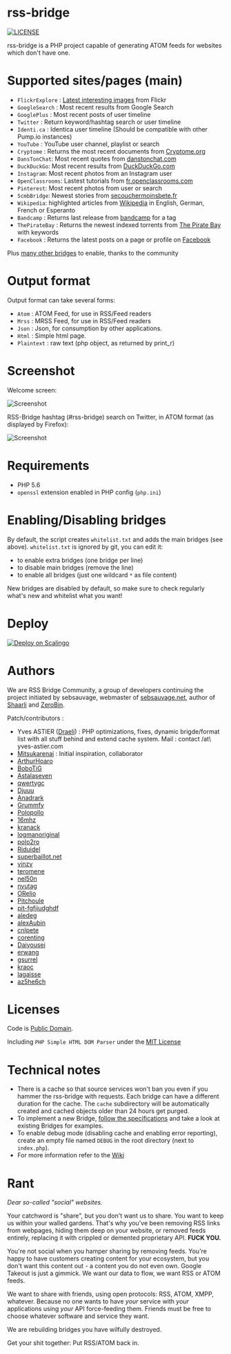 rss-bridge
===
[![LICENSE](https://img.shields.io/badge/license-UNLICENSE-blue.svg)](UNLICENSE)

rss-bridge is a PHP project capable of generating ATOM feeds for websites which don't have one.

Supported sites/pages (main)
===

 * `FlickrExplore` : [Latest interesting images](http://www.flickr.com/explore) from Flickr
 * `GoogleSearch` : Most recent results from Google Search
 * `GooglePlus` : Most recent posts of user timeline
 * `Twitter` : Return keyword/hashtag search or user timeline
 * `Identi.ca` : Identica user timeline (Should be compatible with other Pump.io instances)
 * `YouTube` : YouTube user channel, playlist or search
 * `Cryptome` : Returns the most recent documents from [Cryptome.org](http://cryptome.org/)
 * `DansTonChat`: Most recent quotes from [danstonchat.com](http://danstonchat.com/)
 * `DuckDuckGo`: Most recent results from [DuckDuckGo.com](https://duckduckgo.com/)
 * `Instagram`: Most recent photos from an Instagram user
 * `OpenClassrooms`: Lastest tutorials from [fr.openclassrooms.com](http://fr.openclassrooms.com/)
 * `Pinterest`: Most recent photos from user or search
 * `ScmbBridge`: Newest stories from [secouchermoinsbete.fr](http://secouchermoinsbete.fr/)
 * `Wikipedia`: highlighted articles from [Wikipedia](https://wikipedia.org/) in English, German, French or Esperanto
 * `Bandcamp` : Returns last release from [bandcamp](https://bandcamp.com/) for a tag
 * `ThePirateBay` : Returns the newest indexed torrents from [The Pirate Bay](https://thepiratebay.se/) with keywords
 * `Facebook` : Returns the latest posts on a page or profile on [Facebook](https://facebook.com/)

Plus [many other bridges](bridges/) to enable, thanks to the community

Output format
===
Output format can take several forms:

 * `Atom` : ATOM Feed, for use in RSS/Feed readers
 * `Mrss` : MRSS Feed, for use in RSS/Feed readers
 * `Json` : Json, for consumption by other applications.
 * `Html` : Simple html page.
 * `Plaintext` : raw text (php object, as returned by print_r)
   
Screenshot
===

Welcome screen:

![Screenshot](https://github.com/RSS-Bridge/rss-bridge/wiki/images/screenshot_rss-bridge_welcome.png)
   
RSS-Bridge hashtag (#rss-bridge) search on Twitter, in ATOM format (as displayed by Firefox):

![Screenshot](https://github.com/RSS-Bridge/rss-bridge/wiki/images/screenshot_twitterbridge_atom.png)
   
Requirements
===

 * PHP 5.6
 * `openssl` extension enabled in PHP config (`php.ini`)

Enabling/Disabling bridges
===

By default, the script creates `whitelist.txt` and adds the main bridges (see above). `whitelist.txt` is ignored by git, you can edit it:
 * to enable extra bridges (one bridge per line)
 * to disable main bridges (remove the line)
 * to enable all bridges (just one wildcard `*` as file content)

New bridges are disabled by default, so make sure to check regularly what's new and whitelist what you want!

Deploy
===
[![Deploy on Scalingo](https://cdn.scalingo.com/deploy/button.svg)](https://my.scalingo.com/deploy?source=https://github.com/sebsauvage/rss-bridge)
 
Authors
===
We are RSS Bridge Community, a group of developers continuing the project initiated by sebsauvage, webmaster of [sebsauvage.net](http://sebsauvage.net), author of [Shaarli](http://sebsauvage.net/wiki/doku.php?id=php:shaarli) and [ZeroBin](http://sebsauvage.net/wiki/doku.php?id=php:zerobin).

Patch/contributors :

 * Yves ASTIER ([Draeli](https://github.com/Draeli)) : PHP optimizations, fixes, dynamic brigde/format list with all stuff behind and extend cache system. Mail : contact /at\ yves-astier.com
 * [Mitsukarenai](https://github.com/Mitsukarenai) : Initial inspiration, collaborator
 * [ArthurHoaro](https://github.com/ArthurHoaro)
 * [BoboTiG](https://github.com/BoboTiG)
 * [Astalaseven](https://github.com/Astalaseven)
 * [qwertygc](https://github.com/qwertygc)
 * [Djuuu](https://github.com/Djuuu)
 * [Anadrark](https://github.com/Anadrark])
 * [Grummfy](https://github.com/Grummfy)
 * [Polopollo](https://github.com/Polopollo)
 * [16mhz](https://github.com/16mhz)
 * [kranack](https://github.com/kranack)
 * [logmanoriginal](https://github.com/logmanoriginal)
 * [polo2ro](https://github.com/polo2ro)
 * [Riduidel](https://github.com/Riduidel)
 * [superbaillot.net](http://superbaillot.net/)
 * [vinzv](https://github.com/vinzv)
 * [teromene](https://github.com/teromene)
 * [nel50n](https://github.com/nel50n)
 * [nyutag](https://github.com/nyutag)
 * [ORelio](https://github.com/ORelio)
 * [Pitchoule](https://github.com/Pitchoule)
 * [pit-fgfjiudghdf](https://github.com/pit-fgfjiudghdf)
 * [aledeg](https://github.com/aledeg)
 * [alexAubin](https://github.com/alexAubin)
 * [cnlpete](https://github.com/cnlpete)
 * [corenting](https://github.com/corenting)
 * [Daiyousei](https://github.com/Daiyousei)
 * [erwang](https://github.com/erwang)
 * [gsurrel](https://github.com/gsurrel)
 * [kraoc](https://github.com/kraoc)
 * [lagaisse](https://github.com/lagaisse)
 * [az5he6ch](https://github.com/az5he6ch)

Licenses
===
Code is [Public Domain](UNLICENSE).

Including `PHP Simple HTML DOM Parser` under the [MIT License](http://opensource.org/licenses/MIT)


Technical notes
===
  * There is a cache so that source services won't ban you even if you hammer the rss-bridge with requests. Each bridge can have a different duration for the cache. The `cache` subdirectory will be automatically created and cached objects older than 24 hours get purged.
  * To implement a new Bridge, [follow the specifications](https://github.com/RSS-Bridge/rss-bridge/wiki/Bridge-API) and take a look at existing Bridges for examples.
  * To enable debug mode (disabling cache and enabling error reporting), create an empty file named `DEBUG` in the root directory (next to `index.php`).
  * For more information refer to the [Wiki](https://github.com/RSS-Bridge/rss-bridge/wiki)

Rant
===

*Dear so-called "social" websites.*

Your catchword is "share", but you don't want us to share. You want to keep us within your walled gardens. That's why you've been removing RSS links from webpages, hiding them deep on your website, or removed feeds entirely, replacing it with crippled or demented proprietary API. **FUCK YOU.**

You're not social when you hamper sharing by removing feeds. You're happy to have customers creating content for your ecosystem, but you don't want this content out - a content you do not even own. Google Takeout is just a gimmick. We want our data to flow, we want RSS or ATOM feeds.

We want to share with friends, using open protocols: RSS, ATOM, XMPP, whatever. Because no one wants to have *your* service with *your* applications using *your* API force-feeding them. Friends must be free to choose whatever software and service they want.

We are rebuilding bridges you have wilfully destroyed.

Get your shit together: Put RSS/ATOM back in.
